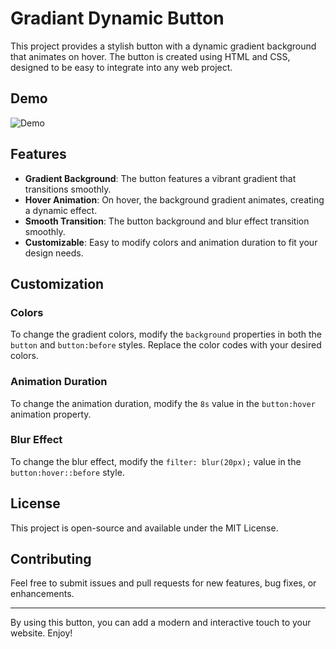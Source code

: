 # Gradiant Dynamic Button

This project provides a stylish button with a dynamic gradient background that animates on hover. The button is created using HTML and CSS, designed to be easy to integrate into any web project.

## Demo

![Demo](demo.gif)

## Features

- **Gradient Background**: The button features a vibrant gradient that transitions smoothly.
- **Hover Animation**: On hover, the background gradient animates, creating a dynamic effect.
- **Smooth Transition**: The button background and blur effect transition smoothly.
- **Customizable**: Easy to modify colors and animation duration to fit your design needs.

## Customization

### Colors

To change the gradient colors, modify the `background` properties in both the `button` and `button:before` styles. Replace the color codes with your desired colors.

### Animation Duration

To change the animation duration, modify the `8s` value in the `button:hover` animation property.

### Blur Effect

To change the blur effect, modify the `filter: blur(20px);` value in the `button:hover::before` style.

## License

This project is open-source and available under the MIT License.

## Contributing

Feel free to submit issues and pull requests for new features, bug fixes, or enhancements.

---

By using this button, you can add a modern and interactive touch to your website. Enjoy!
